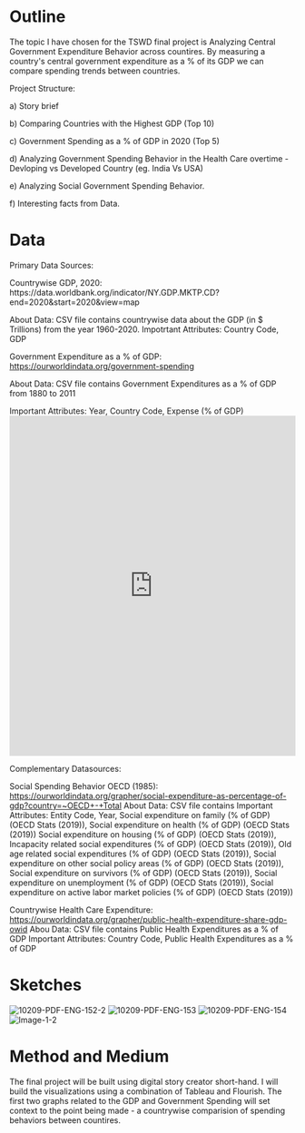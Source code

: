 # Outline

<p> 
  The topic I have chosen for the TSWD final project is Analyzing Central Government Expenditure Behavior across countires.
  By measuring a country's central government expenditure as a % of its GDP we can compare spending trends between countries.
</p>

Project Structure:

a) Story brief

b) Comparing Countries with the Highest GDP (Top 10)

c) Government Spending as a % of GDP in 2020 (Top 5)

d) Analyzing Government Spending Behavior in the Health Care overtime  -  Devloping vs Developed Country (eg. India Vs USA)

e) Analyzing Social Government Spending Behavior.

f) Interesting facts from Data.

# Data 

Primary Data Sources:

<p> Countrywise GDP, 2020:  https://data.worldbank.org/indicator/NY.GDP.MKTP.CD?end=2020&start=2020&view=map </p>
About Data: CSV file contains countrywise data about the GDP (in $ Trillions) from the year 1960-2020.
Impotrtant Attributes: Country Code, GDP

Government Expenditure as a % of GDP: https://ourworldindata.org/government-spending  
<p> About Data: CSV file contains Government Expenditures as a % of GDP from 1880 to 2011 </p>
Important Attributes: Year, Country Code, Expense (% of GDP)

<iframe src="https://ourworldindata.org/grapher/total-gov-expenditure-gdp-wdi?time=latest&country=IND~~PER~USA~DEU~GBR" loading="lazy" style="width: 100%; height: 600px; border: 0px none;"></iframe>

Complementary Datasources:

Social Spending Behavior
OECD (1985): https://ourworldindata.org/grapher/social-expenditure-as-percentage-of-gdp?country=~OECD+-+Total
About Data: CSV file contains 
Important Attributes: Entity	Code,	Year,	Social expenditure on family (% of GDP) (OECD Stats (2019)), Social expenditure on health (% of GDP) (OECD Stats (2019)) Social expenditure on housing (% of GDP) (OECD Stats (2019)),	Incapacity related social expenditures (% of GDP) (OECD Stats (2019)),	Old age related social expenditures (% of GDP) (OECD Stats (2019)),	Social expenditure on other social policy areas (% of GDP) (OECD Stats (2019)),	Social expenditure on survivors (% of GDP) (OECD Stats (2019)),	Social expenditure on unemployment (% of GDP) (OECD Stats (2019)),	Social expenditure on active labor market policies (% of GDP) (OECD Stats (2019))

Countrywise Health Care Expenditure:
https://ourworldindata.org/grapher/public-health-expenditure-share-gdp-owid
Abou Data: CSV file contains Public Health Expenditures as a % of GDP
Important Attributes: Country Code, Public Health Expenditures as a % of GDP


# Sketches

![10209-PDF-ENG-152-2](https://user-images.githubusercontent.com/71638700/141886496-031aaf54-fc1e-4fae-b3e5-44f34082cebd.jpg)
![10209-PDF-ENG-153](https://user-images.githubusercontent.com/71638700/141886614-d52b573a-9357-4ba6-ade5-081d63d570f6.jpg)
![10209-PDF-ENG-154](https://user-images.githubusercontent.com/71638700/141886702-e15244a3-d598-4f1c-b2c8-d28bddd14142.jpg)
![Image-1-2](https://user-images.githubusercontent.com/71638700/141888774-01ef9c4d-3094-45a3-9952-5ea64118ac8d.jpg)


# Method and Medium

The final project will be built using digital story creator short-hand.  I will build the visualizations using a combination of Tableau and Flourish.
The first two graphs related to the GDP and Government Spending will set context to the point being made - a countrywise comparision of spending behaviors between countires. 












